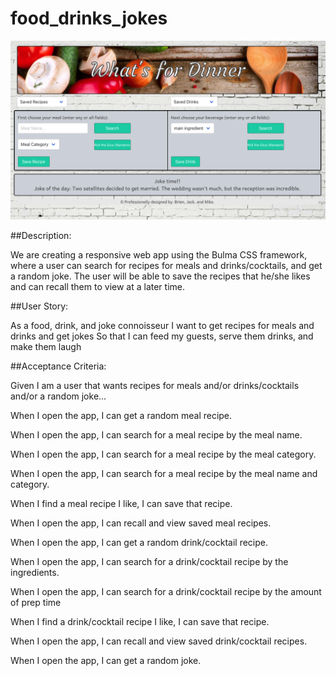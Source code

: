 # food_drinks_jokes

![Screenshot](ss.png)

##Description:

We are creating a responsive web app using the Bulma CSS framework,
where a user can search for recipes for meals and drinks/cocktails,
and get a random joke.  The user will be able to save the recipes that he/she likes and can recall them to view at a later time.


##User Story:

As a food, drink, and joke connoisseur
I want to get recipes for meals and drinks and get jokes
So that I can feed my guests, serve them drinks, and make them laugh


##Acceptance Criteria:

Given I am a user that wants recipes for meals and/or drinks/cocktails and/or a random joke…

When I open the app,
I can get a random meal recipe.

When I open the app,
I can search for a meal recipe by the meal name.

When I open the app,
I can search for a meal recipe by the meal category.

When I open the app,
I can search for a meal recipe by the meal name and category.

When I find a meal recipe I like,
I can save that recipe.

When I open the app,
I can recall and view saved meal recipes.

When I open the app,
I can get a random drink/cocktail recipe.

When I open the app,
I can search for a drink/cocktail recipe by the ingredients.

When I open the app,
I can search for a drink/cocktail recipe by the amount of prep time

When I find a drink/cocktail recipe I like,
I can save that recipe.

When I open the app,
I can recall and view saved drink/cocktail recipes.

When I open the app,
I can get a random joke.

